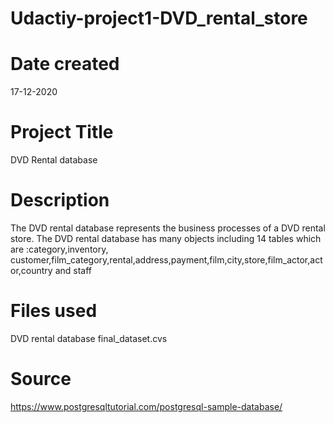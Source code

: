 # Udactiy-project1-DVD_rental_store
# Date created
  17-12-2020
# Project Title 
DVD Rental database
# Description
The DVD rental database represents the business processes of a DVD rental store. The DVD rental database has many objects including 14 tables 
which are :category,inventory, customer,film_category,rental,address,payment,film,city,store,film_actor,actor,country and staff

# Files used
DVD rental database 
final_dataset.cvs

# Source
https://www.postgresqltutorial.com/postgresql-sample-database/
